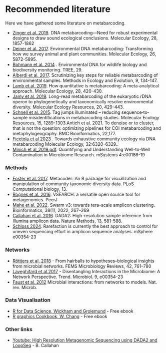 # Recommended literature

Here we have gathered some literature on metabarcoding.  
- [Zinger et al. 2019](Zinger_et_al_2019.pdf). DNA metabarcoding—Need for robust experimental designs to draw sound ecological conclusions. Molecular Ecology, 28, 1857-1862
- [Deiner et al. 2017](Deiner_et_al-2017-Molecular_Ecology.pdf). Environmental DNA metabarcoding: Transforming how we survey animal and plant communities. Molecular Ecology, 26, 5872-5895.
- [Bohmann et al. 2014](./Bohmann_et_al_2014.pdf) . Environmental DNA for wildlife biology and biodiversity monitoring. TREE, 29.
- [Alberdi et al. 2017](Alberdi_et_al_2017.pdf). Scrutinizing key steps for reliable metabarcoding of environmental samples. Methods in Ecology and Evolution, 9, 134-147.
- [Lamb et al. 2019](Lamb_et_al_2018.pdf). How quantitative is metabarcoding: A meta‐analytical approach. Molecular Ecology, 28, 420-430.
- [Jamy et al. 2019](Jamy_et_al_2019.pdf). Long-read metabarcoding of the eukaryotic rDNA operon to phylogenetically and taxonomically resolve environmental diversity. Molecular Ecology Resources, 20, 429-443.
- [Schnell et al. 2015](./Schnell_et_al_2015.pdf). Tag jumps illuminated – reducing sequence‐to‐sample misidentifications in metabarcoding studies. Molecular Ecology Resources, 15, 1289-1303.Antich et al. 2021. To denoise or to cluster, that is not the question: optimizing pipelines for COI metabarcoding and metaphylogeography. BMC Bioinformatics, 22,177.
- [Ficetola et al 2023](./Ficetola_et_al_2023.pdf) . Towards exhaustive community ecology via DNA metabarcoding Molecular Ecology, 32:6320–6329..
- [Minich et al_2019.pdf](./Minich_et_al_2019.pdf). Quantifying and Understanding Well-to-Well Contamination in Microbiome Research. mSystems 4:e00186-19 


### Methods
- [Foster et al. 2017](Foster_et_al_2017.pdf). Metacoder: An R package for visualization and manipulation of community taxonomic diversity data. PLoS Computational biology, 13.
- [Rognes et al. 2016](Rognes_et_al_2016.pdf). VSEARCH: a versatile open source tool for metagenomics. PeerJ
- [Mahe et al. 2022](./Mahe_et_al_2022.pdf). Swarm v3: towards tera-scale amplicon clustering. Bioinformatics, 38(1), 2022, 267–269
- [Callahan et al. 2016](Callahan_et_al_2016.pdf). DADA2: High-resolution sample inference from Illumina amplicon data. Nature Methods, 13, 581-588.
- [Schloss 2024](./schloss_2024.pdf). Rarefaction is currently the best approach to control for uneven sequencing effort in amplicon sequence analyses. mSphere e00354-23
 

### Networks
- [Röttjers et al. 2018](Rottjers_2018.pdf) - From hairballs to hypotheses–biological insights from microbial networks. FEMS Microbiology Reviews, 42, 761–780
- [Layeghifard et al.2017](Layeghifard_2017.pdf) - Disentangling Interactions in the Microbiome: A Network Perspective. Trend. Microbiol. 9, e00354-23
- [Faust et al. 2012](Faust_nrmicro2832.pdf)  Microbial interactions: from networks to models. Nat. rev. Microb.

### Data Visualisation
- [R for Data Science, Wickham and Grolemund](https://r4ds.had.co.nz/) - Free ebook
- [R graphics Cookbook, W. Chang](https://r-graphics.org/) - Free ebook 

### Other links
- [Youtube: High Resolution Metagenomic Sequencing using DADA2 and LoopSeq](https://youtu.be/eV_UCr-5ARE) - B. Callahan